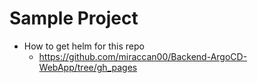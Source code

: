 # Sample Project

- How to get helm for this repo 
  - https://github.com/miraccan00/Backend-ArgoCD-WebApp/tree/gh_pages